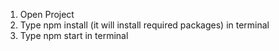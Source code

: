 1. Open Project
2. Type npm install (it will install required packages) in terminal
3. Type npm start in terminal
